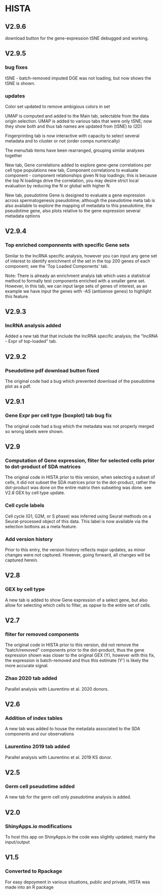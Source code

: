 
# HISTA

## V2.9.6

download button for the gene-expression tSNE debugged and working. 

## V2.9.5

### bug fixes

tSNE - batch-removed imputed DGE was not loading, but now shows the tSNE is shown.

### updates

Color set updated to remove ambigious colors in set

UMAP is computed and added to the Main tab, selectable from the data origin selection.
UMAP is added to various tabs that were only tSNE; now they show both and thus tab names are updated from (tSNE) to (2D)

Fingerprinting tab is now interactive with capacity to select several metadata and to cluster or not (order comps numerically)

The menu/tab items have been rearranged, grouping similar analyses together

New tab, Gene correlations added to explore gene-gene correlations per cell type populations
new tab, Component correlations to evaluate component - component relationships given N top loadings; this is because the top N loadings drive the correlation, you may desire strict local evaluation by 
reducing the N or global with higher N

New tab, pseudotime Gene is designed to evaluate a gene expression across spermatogenesis pseudotime; although the pseudotime meta tab is also available to explore the mapping of metadata to this pseudotime, the pseudotime gene, also plots relative to the gene expression several metadata options



## V2.9.4

### Top enriched componnents with specific Gene sets

Similar to the lncRNA specific analysis, however you can input any gene set of interest to identify enrichment of the set in the top 200 genes of each component; see the 'Top Loaded Components' tab.

Note: There is already an enrichment analyis tab which uses a statistical method to formally test components enriched with a smaller gene set. However, in this tab, we can input large sets of genes of interest, as an example we have input the genes with -AS (antisense genes) to highlight this feature. 

## V2.9.3

### lncRNA analysis added

Added a new tab that that include the lncRNA specific analysis; the "lncRNA - Expr of top-loaded" tab. 

## V2.9.2

### Pseudotime pdf download button fixed

The original code had a bug which prevented download of the pseudotime plot as a pdf.


## V2.9.1

### Gene Expr per cell type (boxplot) tab bug fix

The original code had a bug which the metadata was not properly merged so wrong labels were shown.


## V2.9 <current>

### Computation of Gene expression, fliter for selected cells prior to dot-product of SDA matrices

The original code in HISTA prior to this version, when selecting a subset of cells, it did not subset the SDA matrices prior to the dot-product, rather the dot-product was done on the entire matrix then subseting was done. see V2.8 GEX by cell type update.

### Cell cycle labels
Cell cycle (G1, G2M, or S phase) was inferred using Seurat methods on a Seurat-processed object of this data. This label is now available via the selection bottons as a meta feature. 

### Add version history
Prior to this entry, the version history reflects major updates, as minor changes were not captured. However, going forward, all changes will be captured herein.

## V2.8

### GEX by cell type 
A new tab is added to show Gene expression of a select gene, but also allow for selecting which cells to filter, as oppse to the entire set of cells. 

## V2.7

### fliter for removed components

The original code in HISTA prior to this version, did not remove the "batch/removed" components prior to the dot-product, thus the gene expression shown was closer to the original GEX (Y), however with this fix, the expression is batch-removed and thus this estimate (Y') is likely the more accurate signal.

### Zhao 2020 tab added
Parallel analysis with Laurentino et al. 2020 donors. 


## V2.6

### Addition of index tables 
A new tab was added to house the metadata associated to the SDA components and our observations

### Laurentino 2019 tab added
Parallel analysis with Laurentino et al. 2019 KS donor. 

## V2.5

### Germ cell pseudotime added
A new tab for the germ cell only pseudotime analysis is added. 

## V2.0 

### ShinyApps.io modifications
To host this app on ShinyApps.io the code was slightly updated; mainly the input/output


## V1.5

### Converted to Rpackage 
For easy depoyment in various situations, public and private, HISTA was made into an R package
